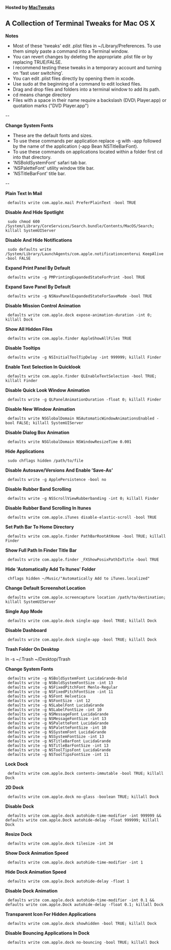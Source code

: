 **Hosted by [MacTweaks](http://www.mactweaks.net)**

## A Collection of Terminal Tweaks for Mac OS X

**Notes**

* Most of these 'tweaks' edit .plist files in ~/Library/Preferences. To use them simply paste a command into a Terminal window. 
* You can revert changes by deleting the appropriate .plist file or by replacing TRUE/FALSE. 
* I recommend testing these tweaks in a temporary account and turning on 'fast user switching'.
* You can edit .plist files directly by opening them in xcode.
* Use sudo at the beginning of a command to edit locked files.
* Drag and drop files and folders into a terminal window to add its path.
* cd means change directory
* Files with a space in their name require a backslash (DVD\ Player.app) or quotation marks ("DVD Player.app")

--

**Change System Fonts**

* These are the default fonts and sizes.
* To use these commands per application replace -g with -app followed by the name of the application (-app Bean NSTitleBarFont).
* To use these commands on applications located within a folder first cd into that directory.
* 'NSBoldSystemFont' safari tab bar.
* 'NSPaletteFont' utility window title bar.
* 'NSTitleBarFont' title bar.

--

**Plain Text In Mail**

     defaults write com.apple.mail PreferPlainText -bool TRUE

**Disable And Hide Spotlight**

     sudo chmod 600 /System/Library/CoreServices/Search.bundle/Contents/MacOS/Search; killall SystemUIServer

**Disable And Hide Notifications**

     sudo defaults write /System/Library/LaunchAgents/com.apple.notificationcenterui KeepAlive -bool FALSE

**Expand Print Panel By Default**

     defaults write -g PMPrintingExpandedStateForPrint -bool TRUE

**Expand Save Panel By Default**

     defaults write -g NSNavPanelExpandedStateForSaveMode -bool TRUE

**Disable Mission Control Animation**

     defaults write com.apple.dock expose-animation-duration -int 0; killall Dock

**Show All Hidden Files**

     defaults write com.apple.finder AppleShowAllFiles TRUE

**Disable Tooltips**

     defaults write -g NSInitialToolTipDelay -int 999999; killall Finder

**Enable Text Selection In Quicklook**

     defaults write com.apple.finder QLEnableTextSelection -bool TRUE; killall Finder

**Disable Quick Look Window Animation**

     defaults write -g QLPanelAnimationDuration -float 0; killall Finder

**Disable New Window Animation**

     defaults write NSGlobalDomain NSAutomaticWindowAnimationsEnabled -bool FALSE; killall SystemUIServer

**Disable Dialog Box Animation**

     defaults write NSGlobalDomain NSWindowResizeTime 0.001

**Hide Applications**

     sudo chflags hidden /path/to/file

**Disable Autosave/Versions And Enable ’Save-As’**

     defaults write -g ApplePersistence -bool no

**Disable Rubber Band Scrolling**

     defaults write -g NSScrollViewRubberbanding -int 0; killall Finder

**Disable Rubber Band Scrolling In Itunes**

     defaults write com.apple.iTunes disable-elastic-scroll -bool TRUE

**Set Path Bar To Home Directory**

     defaults write com.apple.finder PathBarRootAtHome -bool TRUE; killall Finder

**Show Full Path In Finder Title Bar**

     defaults write com.apple.finder _FXShowPosixPathInTitle -bool TRUE

**Hide 'Automatically Add To Itunes' Folder**

     chflags hidden ~/Music/"Automatically Add to iTunes.localized"

**Change Default Screenshot Location**

     defaults write com.apple.screencapture location /path/to/destination; killall SystemUIServer

**Single App Mode**

     defaults write com.apple.dock single-app -bool TRUE; killall Dock

**Disable Dashboard**

     defaults write com.apple.dock single-app -bool TRUE; killall Dock

**Trash Folder On Desktop**

ln -s ~/.Trash ~/Desktop/Trash

**Change System Fonts**

     defaults write -g NSBoldSystemFont LucidaGrande-Bold 
     defaults write -g NSBoldSystemFontSize -int 13 
     defaults write -g NSFixedPitchFont Menlo-Regular 
     defaults write -g NSFixedPitchFontSize -int 11 
     defaults write -g NSFont Helvetica 
     defaults write -g NSFontSize -int 12 
     defaults write -g NSLabelFont LucidaGrande 
     defaults write -g NSLabelFontSize -int 10 
     defaults write -g NSMessageFont LucidaGrande 
     defaults write -g NSMessageFontSize -int 13 
     defaults write -g NSPaletteFont LucidaGrande 
     defaults write -g NSPaletteFontSize -int 10 
     defaults write -g NSSystemFont LucidaGrande 
     defaults write -g NSSystemFontSize -int 13
     defaults write -g NSTitleBarFont LucidaGrande 
     defaults write -g NSTitleBarFontSize -int 13 
     defaults write -g NSToolTipsFont LucidaGrande 
     defaults write -g NSToolTipsFontSize -int 11

**Lock Dock**

     defaults write com.apple.Dock contents-immutable -bool TRUE; killall Dock

**2D Dock**

     defaults write com.apple.dock no-glass -boolean TRUE; killall Dock

**Disable Dock**

     defaults write com.apple.dock autohide-time-modifier -int 999999 && defaults write com.apple.Dock autohide-delay -float 999999; killall Dock

**Resize Dock**

     defaults write com.apple.dock tilesize -int 34

**Show Dock Animation Speed**

     defaults write com.apple.dock autohide-time-modifier -int 1

**Hide Dock Animation Speed**

     defaults write com.apple.Dock autohide-delay -float 1

**Disable Dock Animation**

     defaults write com.apple.dock autohide-time-modifier -int 0.1 && defaults write com.apple.Dock autohide-delay -float 0.1; killall Dock

**Transparent Icon For Hidden Applications**

     defaults write com.apple.dock showhidden -bool TRUE; killall Dock

**Disable Bouncing Applications In Dock**

     defaults write com.apple.dock no-bouncing -bool TRUE; killall Dock





